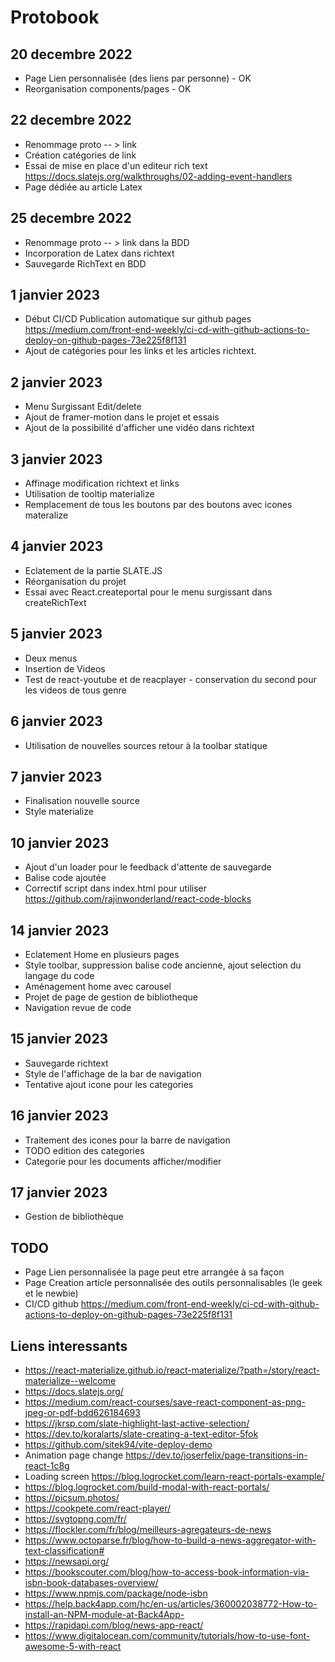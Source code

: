 # Protobook

## 20 decembre 2022 

- Page Lien personnalisée (des liens par personne) - OK
- Reorganisation components/pages - OK

## 22 decembre 2022 

- Renommage proto -- > link 
- Création catégories de link
- Essai de mise en place d'un editeur rich text https://docs.slatejs.org/walkthroughs/02-adding-event-handlers
- Page dédiée au article Latex

## 25 decembre 2022 

- Renommage proto -- > link  dans la BDD 
- Incorporation de Latex dans richtext
- Sauvegarde RichText en BDD

## 1 janvier 2023

- Début CI/CD Publication automatique sur github pages https://medium.com/front-end-weekly/ci-cd-with-github-actions-to-deploy-on-github-pages-73e225f8f131
- Ajout de catégories pour les links et les articles richtext.

## 2 janvier 2023

- Menu Surgissant Edit/delete
- Ajout de framer-motion dans le projet et essais
- Ajout de la possibilité d'afficher une vidéo dans richtext

## 3 janvier 2023

- Affinage modification richtext et links
- Utilisation de tooltip materialize
- Remplacement de tous les boutons par des boutons avec icones materalize

## 4 janvier 2023

 - Eclatement de la partie SLATE.JS
 - Réorganisation du projet
 - Essai avec React.createportal pour le menu surgissant dans createRichText

## 5 janvier 2023

 - Deux menus
 - Insertion de Videos
 - Test de react-youtube et de reacplayer - conservation du second pour les videos de tous genre

## 6 janvier 2023

 - Utilisation de nouvelles sources retour à la toolbar statique

## 7 janvier 2023

 - Finalisation nouvelle source
 - Style materialize 

## 10 janvier 2023

 - Ajout d'un loader pour le feedback d'attente de sauvegarde
 - Balise code ajoutée
 - Correctif script dans index.html pour utiliser https://github.com/rajinwonderland/react-code-blocks

## 14 janvier 2023

- Eclatement Home en plusieurs pages
- Style toolbar, suppression balise code ancienne, ajout selection du langage du code
- Aménagement home avec carousel
- Projet de page de gestion de bibliotheque
- Navigation revue de code

## 15 janvier 2023

- Sauvegarde richtext
- Style de l'affichage de la bar de navigation
- Tentative ajout icone pour les categories

## 16 janvier 2023

- Traitement des icones pour la barre de navigation
- TODO edition des categories
- Categorie pour les documents afficher/modifier 

## 17 janvier 2023

- Gestion de bibliothèque

## TODO

- Page Lien personnalisée la page peut etre arrangée à sa façon
- Page Creation article personnalisée des outils personnalisables (le geek et le newbie)
- CI/CD github https://medium.com/front-end-weekly/ci-cd-with-github-actions-to-deploy-on-github-pages-73e225f8f131

## Liens interessants

- https://react-materialize.github.io/react-materialize/?path=/story/react-materialize--welcome
- https://docs.slatejs.org/
- https://medium.com/react-courses/save-react-component-as-png-jpeg-or-pdf-bdd626184693
- https://jkrsp.com/slate-highlight-last-active-selection/
- https://dev.to/koralarts/slate-creating-a-text-editor-5fok
- https://github.com/sitek94/vite-deploy-demo
- Animation page change https://dev.to/joserfelix/page-transitions-in-react-1c8g
- Loading screen https://blog.logrocket.com/learn-react-portals-example/
- https://blog.logrocket.com/build-modal-with-react-portals/
- https://picsum.photos/
- https://cookpete.com/react-player/
- https://svgtopng.com/fr/
- https://flockler.com/fr/blog/meilleurs-agregateurs-de-news
- https://www.octoparse.fr/blog/how-to-build-a-news-aggregator-with-text-classification#
- https://newsapi.org/
- https://bookscouter.com/blog/how-to-access-book-information-via-isbn-book-databases-overview/
- https://www.npmjs.com/package/node-isbn
- https://help.back4app.com/hc/en-us/articles/360002038772-How-to-install-an-NPM-module-at-Back4App-
- https://rapidapi.com/blog/news-app-react/
- https://www.digitalocean.com/community/tutorials/how-to-use-font-awesome-5-with-react